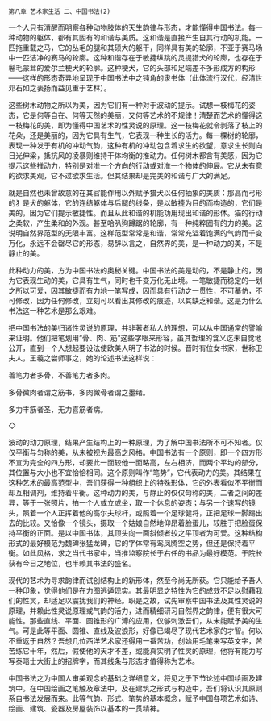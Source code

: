     第八章 艺术家生活 二、中国书法(2) 

   一个人只有清醒而明察各种动物肢体的天生韵律与形态，才能懂得中国书法。每一种动物的躯体，都有其固有的和谐与美质。这和谐是直接产生自其行动的机能。一匹拖重载之马，它的丛毛的腿和其硕大的躯干，同样具有美的轮廓，不亚于赛马场中一匹洁净的赛马的轮廓。这种和谐存在于敏捷纵跳的灵提猎犬的轮廓，也存在于鬈毛蒙茸的爱尔兰梗犬的轮廓。这种梗犬，它的头部和足端差不多形成方的构形——这样的形态奇异地呈现于中国书法中之钝角的隶书体（此体流行汉代，经清世邓石如之表扬而益见重于艺林）。

   这些树木动物之所以为美，因为它们有一种对于波动的提示。试想一枝梅花的姿态，它是何等自在、何等天然的美丽，又何等艺术的不规律！清楚而艺术的懂得这一枝梅花的美，即为懂得中国艺术的性灵说的原理。这一枝梅花就令剥落了枝上的花朵，还是美丽的，因为它具有生气，它表现一种生长的活力。每一棵树的轮廓，表现一种发于有机的冲动气韵，这种有机的冲动包含着求生的欲望，意求生长则向日光伸梁，抵抗风的凌暴则维持干体均衡的推动力。任何树木都含有美感，因为它提示这些推动力，特别是对准一个方向的行动或对准一个物体的伸展。它从未有意的欲求美观，它不过欲求生活。但其结果却是完美的和谐与广大的满足。

   就是自然也未曾故意的在其官能作用以外赋予猎犬以任何抽象的美质：那高而弓形的犭是犬的躯体，它的连结躯体与后腿的线条，是以敏捷为目的而构造的，它们是美的，因为它们提示敏捷性。而且从此和谐的机能功用现出和谐的形体。猫的行动之柔软，产生柔和的外观。甚至哈叭狗蹲踞的轮廓，有一种纯粹固有的力的美。这说明自然界范型的无限丰富。这样范型常常是和谐，常常充溢着饱满的气韵而千变万化，永远不会罄尽它的形态，易辞以言之，自然界的美，是一种动力的美，不是静止的美。

   此种动力的美，方为中国书法的奥秘关键。中国书法的美是动的，不是静止的，因为它表现生动的美，它具有生气，同时也千变万化无止境。一笔敏捷而稳定的一划之所以可爱，因其敏捷而有力地一笔写成，因而具有行动之一贯性，不可摹仿，不可修改，因为任何修改，立刻可以看出其修改的痕迹，以其缺乏和谐。这是为什么书法这一种艺术是那么艰难。

   把中国书法的美归诸性灵说的原理，并非著者私人的理想，可以从中国通常的譬喻来证明。他们把笔划用“骨、肉、筋”这些字眼来形容，虽其哲理的含义迄未自觉地公开，直到一个人想起要设法使欧美人明了书法的时候。晋时有位女书家，世称卫夫人，王羲之尝师事之，她的论述书法这样说：

   善笔力者多骨，不善笔力者多肉。

   多骨微肉者谓之筋书，多肉微骨者谓之墨绪。

   多力丰筋者圣，无力喜筋者病。

   ◇

   波动的动力原理，结果产生结构上的一种原理，为了解中国书法所不可不知者。仅仅平衡与匀称的美，从未被视为最高之风格。中国书法有一个原则，即一个四方形不宜为完全的四方形，却要此一面较他一面略高，左右相济，而两个平均的部分，其位置与大小也不宜恰恰相同。这个原则叫作“笔势”，它代表动力的美。其结果在这种艺术的最高范型中，吾们获得一种组织上的特殊形体，它的外表看似不平衡而却互相调剂，维持着平衡。这种动力的美，与静止的仅仅匀称的美，二者之间的差异，等于一张照片，拍一个人或立或坐，取一个休息的姿态；与另一个速写的镜头，照着一个人正挥着他的高尔夫球杆，或照着一个足球健将，正把足球一脚踢出去的比较。又恰像一个镜头，摄取一个姑娘自然地仰昂着脸蛋儿，较胜于把脸蛋保持平衡的正面。是以中国书体，其顶头向一面斜倾者较之平顶者为可爱。这种结构形式的最好模范为魏碑张猛龙碑，它的字体常有鸾凤腾空之势，但还是保持着平衡。如此风格，求之当代书家中，当推监察院长于右任的书品为最好模范。于院长获有今日之地位，也半赖其书法的盛名。

   现代的艺术为寻求韵律而试创结构上的新形体，然至今尚无所获。它只能给予吾人一种印象，觉得他们是在力图逃遁现实。其最明显之特性为它的成效不足以慰藉我们的性灵，却适足以震扰我们的神经。职是之故，试先审察中国书法及其性灵说的原理，并赖此性灵说原理或气韵的活力，进而精细研习自然界之韵律，便有很大可能性。那些直线、平面、圆锥形的广溥的应用，仅够刺激吾们，从未能赋予美的生气。可是此等平面、圆锥、直线及波浪形，好像已竭尽了现代艺术家的才智。何以不重返于自然？吾想几位西洋艺术家还得用一番苦功，创始用毛笔来写英文字，苦苦练它十年，然后，假使他的天才不差，或能真实明了性灵的原理，他将有能力写写泰晤士大街上的招牌字，而其线条与形态才值得称为艺术。

   中国书法之为中国人审美观念的基础之详细意义，将见之于下节论述中国绘画及建筑中。在中国绘画之笔触及章法中，及在建筑之形式与构造中，吾们将认识其原则系自书法发展而来。此等气韵、形式、笔势的基本概念，赋予中国各项艺术如诗、绘画、建筑、瓷器及房屋装饰以基本的一贯精神。

